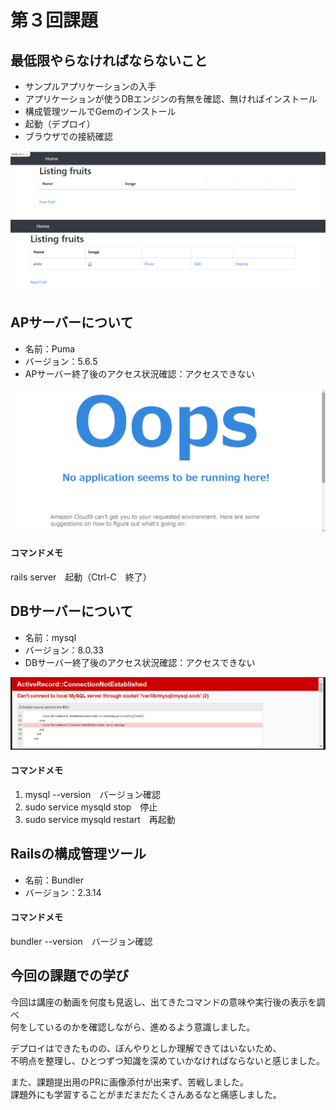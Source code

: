 # 第３回課題

## 最低限やらなければならないこと
- サンプルアプリケーションの入手
- アプリケーションが使うDBエンジンの有無を確認、無ければインストール
- 構成管理ツールでGemのインストール
- 起動（デプロイ）
- ブラウザでの接続確認

![Listing fruits](lecture03_1.png)  
![New Fruit](lecture03_1_1.png)


## APサーバーについて
- 名前：Puma
- バージョン：5.6.5
- APサーバー終了後のアクセス状況確認：アクセスできない

![Oops](lecture03_2.png)

#### コマンドメモ
rails server　起動（Ctrl-C　終了）


## DBサーバーについて
- 名前：mysql
- バージョン：8.0.33
- DBサーバー終了後のアクセス状況確認：アクセスできない

![Can't connecion](lecture03_3.png)

#### コマンドメモ 
1. mysql --version　バージョン確認 
2. sudo service mysqld stop　停止
3. sudo service mysqld restart　再起動

## Railsの構成管理ツール
- 名前：Bundler
- バージョン：2.3.14

#### コマンドメモ
bundler --version　バージョン確認

## 今回の課題での学び
今回は講座の動画を何度も見返し、出てきたコマンドの意味や実行後の表示を調べ  
何をしているのかを確認しながら、進めるよう意識しました。

デプロイはできたものの、ぼんやりとしか理解できてはいないため、  
不明点を整理し、ひとつずつ知識を深めていかなければならないと感じました。

また、課題提出用のPRに画像添付が出来ず、苦戦しました。  
課題外にも学習することがまだまだたくさんあるなと痛感しました。

